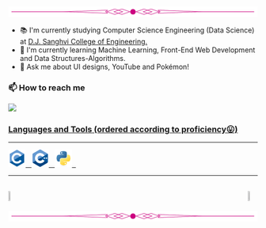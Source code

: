 <!-- Header border -->
<img src="assets/line_divider_color.png" alt="topDivider">

<!-- Brief Description -->

- 📚 I'm currently studying Computer Science Engineering (Data Science) at [D.J. Sanghvi College of Engineering.](https://www.djsce.ac.in/)
- 🌱 I'm currently learning Machine Learning, Front-End Web Development and Data Structures-Algorithms.
- 💬 Ask me about UI designs, YouTube and Pokémon!

### 📫 How to reach me

<a href="mailto:samarth.tumdi@gmail.com"> <img src="https://img.icons8.com/fluent/48/000000/gmail.png" width="3.5%"/>

### Languages and Tools (ordered according to proficiency😛)
<hr>
<img style="width: 35px;" src="https://raw.githubusercontent.com/devicons/devicon/master/icons/c/c-original.svg" alt="C" title="C"/> &nbsp;
<img style="width: 35px;" src="https://raw.githubusercontent.com/devicons/devicon/master/icons/cplusplus/cplusplus-original.svg" alt="C++" title="C++"/> &nbsp;
<img style="width: 35px;" src="https://raw.githubusercontent.com/devicons/devicon/master/icons/python/python-original.svg" alt="Python" title="Python"/> &nbsp;
<hr>

<!-- Stats -->
<br>
<div style="min-width: 100%; height: 40%; position: relative; display: flex; align-items: center; justify-content: space-between;">
  <img style="height: 100%; width: 40%;" src="https://github-readme-stats.vercel.app/api?username=skyoxima&theme=radical&border_radius=20&locale=en&count_private=true&show_icons=true&include_all_commits=true"/> 
  <a href="https://git.io/streak-stats"><img style="height: 100%; width: 40%;" src="https://streak-stats.demolab.com?user=Skyoxima&theme=radical&border_radius=20&fire=FFD600"/></a>
</div>

<br>
<!-- Footer border -->
<img src="assets/line_divider_color.png" alt="topDivider">
